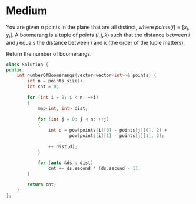 # Medium

You are given $n$ points in the plane that are all distinct, where $points[i] = [x_i, y_i]$. A boomerang is a tuple of points $(i, j, k)$ such that the distance between $i$ and $j$ equals the distance between $i$ and $k$ (the order of the tuple matters).

Return the number of boomerangs.

```cpp
class Solution {
public:
    int numberOfBoomerangs(vector<vector<int>>& points) {
        int n = points.size();
        int cnt = 0;
        
        for (int i = 0; i < n; ++i)
        {
            map<int, int> dist;
            
            for (int j = 0; j < n; ++j)
            {
                int d = pow(points[i][0] - points[j][0], 2) + 
                        pow(points[i][1] - points[j][1], 2);
                
                ++ dist[d];
            }
            
            for (auto &ds : dist)
                cnt += ds.second * (ds.second - 1);
        }

        return cnt;
    }
};
```
